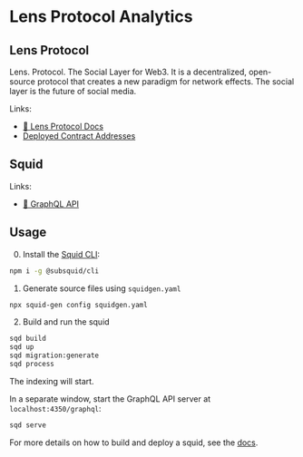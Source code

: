 # Lens Protocol Analytics

## Lens Protocol

Lens. Protocol. The Social Layer for Web3. It is a decentralized, open-source protocol that creates a new paradigm for network effects. The social layer is the future of social media.

Links:
  - [🌿 Lens Protocol Docs](https://docs.lens.xyz/docs)
  - [Deployed Contract Addresses](https://docs.lens.xyz/docs/deployed-contract-addresses)

## Squid

Links:
  - [🦑 GraphQL API](https://squid.subsquid.io/lens-protocol-analytics/v/v1/graphql)

## Usage

0. Install the [Squid CLI](https://docs.subsquid.io/squid-cli/):

```sh
npm i -g @subsquid/cli
```

1. Generate source files using `squidgen.yaml`

```bash
npx squid-gen config squidgen.yaml
```

2. Build and run the squid

```bash
sqd build
sqd up
sqd migration:generate
sqd process
```
The indexing will start.

In a separate window, start the GraphQL API server at `localhost:4350/graphql`:
```bash
sqd serve
```

For more details on how to build and deploy a squid, see the [docs](https://docs.subsquid.io).

